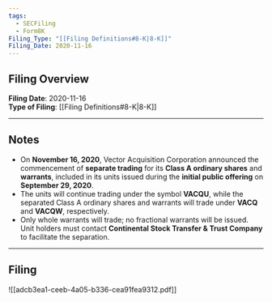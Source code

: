 ```yaml
---
tags:
  - SECFiling
  - Form8K
Filing_Type: "[[Filing Definitions#8-K|8-K]]"
Filing_Date: 2020-11-16
---
```


## Filing Overview

**Filing Date**: 2020-11-16  
**Type of Filing**: [[Filing Definitions#8-K|8-K]]  

---

## Notes

- On **November 16, 2020**, Vector Acquisition Corporation announced the commencement of **separate trading** for its **Class A ordinary shares** and **warrants**, included in its units issued during the **initial public offering** on **September 29, 2020**.
- The units will continue trading under the symbol **VACQU**, while the separated Class A ordinary shares and warrants will trade under **VACQ** and **VACQW**, respectively.
- Only whole warrants will trade; no fractional warrants will be issued. Unit holders must contact **Continental Stock Transfer & Trust Company** to facilitate the separation.

---

## Filing

![[adcb3ea1-ceeb-4a05-b336-cea91fea9312.pdf]]
